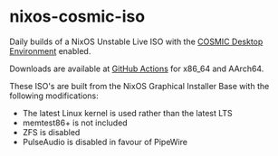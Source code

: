 # nixos-cosmic-iso

Daily builds of a NixOS Unstable Live ISO with the [COSMIC Desktop Environment](https://github.com/lilyinstarlight/nixos-cosmic) enabled.

Downloads are available at [GitHub Actions](https://github.com/drakon64/nixos-cosmic-iso/actions/workflows/cosmic.yml?query=branch%3Amain) for x86_64 and AArch64.

These ISO's are built from the NixOS Graphical Installer Base with the following modifications:
* The latest Linux kernel is used rather than the latest LTS
* memtest86+ is not included
* ZFS is disabled
* PulseAudio is disabled in favour of PipeWire
